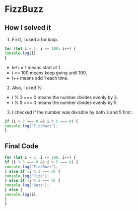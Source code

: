 # FizzBuzz


## How I solved it
1. First, I used a for loop.

```javascript
for (let i = 1; i <= 100; i++) {
console.log(i);
}
```

- let i = 1 means start at 1.  
- i <= 100 means keep going until 100.  
- i++ means add 1 each time.  

2. Also, I used %:  
- i % 3 === 0 means the number divides evenly by 3.  
- i % 5 === 0 means the number divides evenly by 5.  

3. I checked if the number was divisible by both 3 and 5 first :

```javascript
if (i % 3 === 0 && i % 5 === 0) {
console.log("FizzBuzz");
}
```

## Final Code

```javascript
for (let i = 1; i <= 100; i++) {
if (i % 3 === 0 && i % 5 === 0) {
console.log("FizzBuzz");
} else if (i % 3 === 0) {
console.log("Fizz");
} else if (i % 5 === 0) {
console.log("Buzz");
} else {
console.log(i);
}
}
```
 